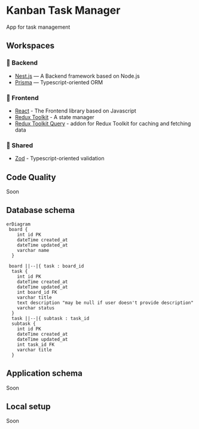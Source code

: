 # Kanban Task Manager

App for task management

## Workspaces

### 💚 Backend

- [Nest.js](https://nestjs.com/) — A Backend framework based on Node.js
- [Prisma](https://www.prisma.io/) — Typescript-oriented ORM

### 💛 Frontend

- [React](https://react.dev/) - The Frontend library based on Javascript
- [Redux Toolkit](https://redux-toolkit.js.org/) - A state manager
- [Redux Toolkit Query](https://redux-toolkit.js.org/rtk-query/overview) - addon for Redux Toolkit for caching and fetching data

### 💙 Shared

- [Zod](https://zod.dev/) - Typescript-oriented validation

## Code Quality

Soon

## Database schema

```mermaid
erDiagram
 board {
    int id PK
    dateTime created_at
    dateTime updated_at
    varchar name
  }

 board ||--|{ task : board_id
  task {
    int id PK
    dateTime created_at
    dateTime updated_at
    int board_id FK
    varchar title
    text description "may be null if user doesn't provide description"
    varchar status
  }
  task ||--|{ subtask : task_id
  subtask {
    int id PK
    dateTime created_at
    dateTime updated_at
    int task_id FK
    varchar title
  }
```

## Application schema

Soon

## Local setup

Soon
